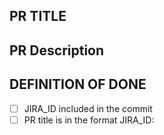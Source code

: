 
## PR TITLE

## PR Description

## DEFINITION OF DONE
- [ ] JIRA_ID included in the commit
- [ ] PR title is in the format JIRA_ID:<Title>
- [ ] Squashed all commits
- [ ] Added Unit Tests
- [ ] Reviewed Unit Tests
- [ ] Added Functional Tests
- [ ] Reviewed Functional Tests

